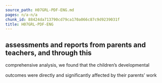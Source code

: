 ```yaml
---
source_path: H07GRL-PDF-ENG.md
pages: n/a-n/a
chunk_id: 88424da713790cd79ca170a066c87c9d9239031f
title: H07GRL-PDF-ENG
---
```

## assessments and reports from parents and teachers, and through this

comprehensive analysis, we found that the children’s developmental

outcomes were directly and signiﬁcantly aﬀected by their parents’ work
